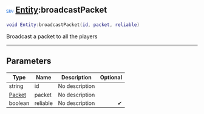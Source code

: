 ## ![server](../../.gitbook/assets/server.png) [Entity](https://iaswiki.rawr.dev/readme/entity):broadcastPacket

```lua
void Entity:broadcastPacket(id, packet, reliable)
```

Broadcast a packet to all the players

------
## Parameters

| Type   | Name | Description | Optional |
| ------ | ---- | ----------- | -------: |
| string | id | No description |  |
| [Packet](https://iaswiki.rawr.dev/readme/packet) | packet | No description |  |
| boolean | reliable | No description | ✔ |

